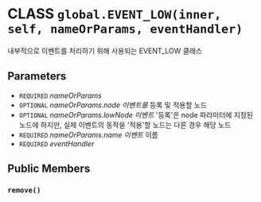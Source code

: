 # CLASS `global.EVENT_LOW(inner, self, nameOrParams, eventHandler)`
내부적으로 이벤트를 처리하기 위해 사용되는 EVENT_LOW 클래스

## Parameters
* `REQUIRED` *nameOrParams*
* `OPTIONAL` *nameOrParams.node		이벤트를* 등록 및 적용할 노드
* `OPTIONAL` *nameOrParams.lowNode	이벤트* '등록'은 node 파라미터에 지정된 노드에 하지만, 실제 이벤트의 동작을 '적용'할 노드는 다른 경우 해당 노드
* `REQUIRED` *nameOrParams.name		이벤트* 이름
* `REQUIRED` *eventHandler*

## Public Members

### `remove()`
